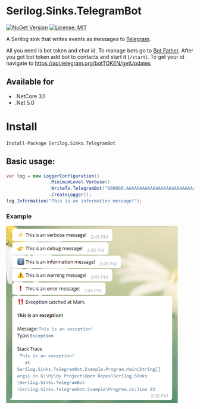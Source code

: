 # Serilog.Sinks.TelegramBot

[![NuGet Version](https://img.shields.io/nuget/v/Serilog.Sinks.TelegramBot.svg?style=flat)](https://www.nuget.org/packages/Serilog.Sinks.TelegramBot/)
[![License: MIT](https://img.shields.io/badge/License-MIT-blue.svg)](https://raw.githubusercontent.com/Cyrus-Sushiant/Serilog.Sinks.TelegramBot/master/LICENSE)

A Serilog sink that writes events as messages to [Telegram](https://telegram.org/).

All you need is bot token and chat id. To manage bots go to [Bot Father](https://telegram.me/botfather). After you got bot token add bot to contacts and start it (`/start`). To get your id navigate to https://api.telegram.org/botTOKEN/getUpdates

## Available for
* .NetCore 3.1
* .Net 5.0

# Install
```
Install-Package Serilog.Sinks.TelegramBot
```

## Basic usage:
```csharp
var log = new LoggerConfiguration()
                .MinimumLevel.Verbose()
                .WriteTo.TelegramBot("000000:AAAAAAAAAAAAAAAAAAAAAAAAAAAAAAAAAAAAA", "000000")
                .CreateLogger();
log.Information("This is an information message!");
```

### Example

![Simple Message](/assets/example.png)

